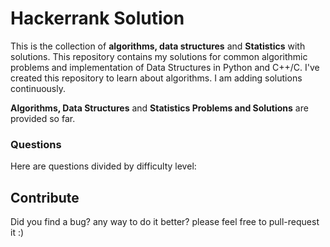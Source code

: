 # Hackerrank Solution

This is the collection of **algorithms, data structures** and **Statistics** with solutions.
This repository contains my solutions for common algorithmic problems and implementation of Data Structures in Python and C++/C.
I've created this repository to learn about algorithms. I am adding solutions continuously.   

**Algorithms,  Data Structures** and **Statistics Problems and Solutions** are provided so far.  

### Questions  
Here are questions divided by difficulty level:  

## Contribute

Did you find a bug? any way to do it better? please feel free to pull-request it :)

